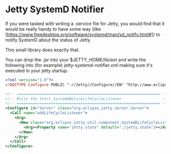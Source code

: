 # Jetty SystemD Notifier
If you were tasked with writing a .service file for Jetty, you would find that 
it would be really handy to have some way (like [https://www.freedesktop.org/software/systemd/man/sd_notify.html#])
to notify SystemD about the status of Jetty.

This small library does exactly that.

You can drop the .jar into your $JETTY_HOME/lib/ext and write the following into 
(for example) jetty-systemd-notifier.xml making sure it's executed in your jetty
startup.

```xml
<?xml version="1.0"?>
<!DOCTYPE Configure PUBLIC "-//Jetty//Configure//EN" "http://www.eclipse.org/jetty/configure_9_3.dtd">

<!-- =============================================================== -->
<!-- Mixin the Start SystemDNoticeLifeCycleListener                  -->
<!-- =============================================================== -->
<Configure id="Server" class="org.eclipse.jetty.server.Server">
  <Call name="addLifeCycleListener">
    <Arg>
      <New class="org.eclipse.jetty.util.component.SystemDLifeCycleListener">
        <Arg><Property name="jetty.state" default="./jetty.state"/></Arg>
      </New>
    </Arg>
  </Call>
</Configure>
```
